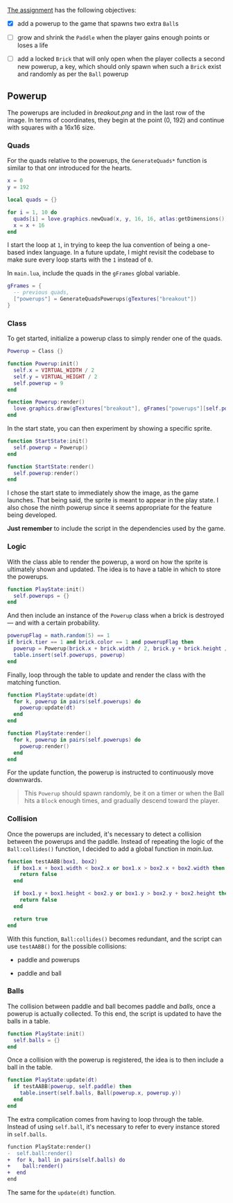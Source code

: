 [The assignment](https://docs.cs50.net/ocw/games/assignments/2/assignment2.html) has the following objectives:

- [x] add a powerup to the game that spawns two extra `Ball`s

- [ ] grow and shrink the `Paddle` when the player gains enough points or loses a life

- [ ] add a locked `Brick` that will only open when the player collects a second new powerup, a key, which should only spawn when such a `Brick` exist and randomly as per the `Ball` powerup

## Powerup

The powerups are included in _breakout.png_ and in the last row of the image. In terms of coordinates, they begin at the point (0, 192) and continue with squares with a 16x16 size.

### Quads

For the quads relative to the powerups, the `GenerateQuads*` function is similar to that onr introduced for the hearts.

```lua
x = 0
y = 192

local quads = {}

for i = 1, 10 do
  quads[i] = love.graphics.newQuad(x, y, 16, 16, atlas:getDimensions())
  x = x + 16
end
```

I start the loop at `1`, in trying to keep the lua convention of being a one-based index language. In a future update, I might revisit the codebase to make sure every loop starts with the `1` instead of `0`.

In `main.lua`, include the quads in the `gFrames` global variable.

```lua
gFrames = {
  -- previous quads,
  ["powerups"] = GenerateQuadsPowerups(gTextures["breakout"])
}
```

### Class

To get started, initialize a powerup class to simply render one of the quads.

```lua
Powerup = Class {}

function Powerup:init()
  self.x = VIRTUAL_WIDTH / 2
  self.y = VIRTUAL_HEIGHT / 2
  self.powerup = 9
end

function Powerup:render()
  love.graphics.draw(gTextures["breakout"], gFrames["powerups"][self.powerup], self.x, self.y)
end
```

In the start state, you can then experiment by showing a specific sprite.

```lua
function StartState:init()
  self.powerup = Powerup()
end

function StartState:render()
  self.powerup:render()
end
```

I chose the start state to immediately show the image, as the game launches. That being said, the sprite is meant to appear in the play state. I also chose the ninth powerup since it seems appropriate for the feature being developed.

**Just remember** to include the script in the dependencies used by the game.

### Logic

With the class able to render the powerup, a word on how the sprite is ultimately shown and updated. The idea is to have a table in which to store the powerups.

```lua
function PlayState:init()
  self.powerups = {}
end
```

And then include an instance of the `Powerup` class when a brick is destroyed — and with a certain probability.

```lua
powerupFlag = math.random(5) == 1
if brick.tier == 1 and brick.color == 1 and powerupFlag then
  powerup = Powerup(brick.x + brick.width / 2, brick.y + brick.height / 2)
  table.insert(self.powerups, powerup)
end
```

Finally, loop through the table to update and render the class with the matching function.

```lua
function PlayState:update(dt)
  for k, powerup in pairs(self.powerups) do
    powerup:update(dt)
  end
end

function PlayState:render()
  for k, powerup in pairs(self.powerups) do
    powerup:render()
  end
end
```

For the update function, the powerup is instructed to continuously move downwards.

> This `Powerup` should spawn randomly, be it on a timer or when the Ball hits a `Block` enough times, and gradually descend toward the player.

### Collision

Once the powerups are included, it's necessary to detect a collision between the powerups and the paddle. Instead of repeating the logic of the `Ball:collides()` function, I decided to add a global function in _main.lua_.

```lua
function testAABB(box1, box2)
  if box1.x + box1.width < box2.x or box1.x > box2.x + box2.width then
    return false
  end

  if box1.y + box1.height < box2.y or box1.y > box2.y + box2.height then
    return false
  end

  return true
end
```

With this function, `Ball:collides()` becomes redundant, and the script can use `testAABB()` for the possible collisions:

- paddle and powerups

- paddle and ball

### Balls

The collision between paddle and ball becomes paddle and _balls_, once a powerup is actually collected. To this end, the script is updated to have the balls in a table.

```lua
function PlayState:init()
  self.balls = {}
end
```

Once a collision with the powerup is registered, the idea is to then include a ball in the table.

```lua
function PlayState:update(dt)
  if testAABB(powerup, self.paddle) then
    table.insert(self.balls, Ball(powerup.x, powerup.y))
  end
end
```

The extra complication comes from having to loop through the table. Instead of using `self.ball`, it's necessary to refer to every instance stored in `self.balls`.

```diff
function PlayState:render()
-  self.ball:render()
+  for k, ball in pairs(self.balls) do
+    ball:render()
+  end
end
```

The same for the `update(dt)` function.
